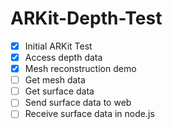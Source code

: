 # ARKit-Depth-Test

- [x] Initial ARKit Test 
- [x] Access depth data 
- [x] Mesh reconstruction demo 
- [ ] Get mesh data 
- [ ] Get surface data 
- [ ] Send surface data to web
- [ ] Receive surface data in node.js 
